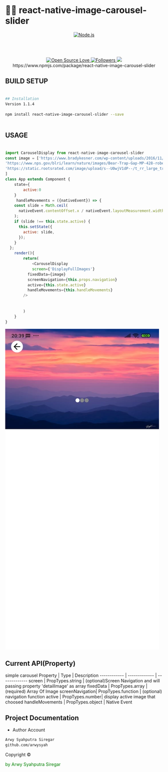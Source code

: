 
# 👨‍💻 react-native-image-carousel-slider



<p align="center">
  <a href="https://reactjs.org/">
    <img
      alt="Node.js"
      src="https://i.udemycdn.com/course/750x422/1049092_8c52_2.jpg"
      width="460"
    />
  </a>
</p>

</h1>

<br/>



<br/>









<p align="center">
 
  </a>
  <a href="#">
    <img title="Open Source Love" src="https://badges.frapsoft.com/os/v1/open-source.svg?v=102">
  </a>
  <a href="https://github.com/iyansr?tab=followers">
    <img title="Followers" src="https://img.shields.io/github/followers/arwysyah?style=social">
  </a>
  <a href="https://github.com/prettier/prettier"><img src="https://img.shields.io/badge/styled_with-prettier-ff69b4.svg"></a>
<br/>
https://www.npmjs.com/package/react-native-image-carousel-slider
 
</p>


## BUILD SETUP
```bash

## Installation
Version 1.1.4

npm install react-native-image-carousel-slider --save



```


## USAGE
```js

import CarouselDisplay from react-native-image-carousel-slider
const image = ['https://www.bradykesner.com/wp-content/uploads/2016/11/clingmans-dome-sunset-smoky-mountain-national-park-1030x687.jpg',
'https://www.nps.gov/blri/learn/nature/images/Bear-Trap-Gap-MP-428-robert-Stevens-web.jpg?maxwidth=1200&maxheight=1200&autorotate=false',
'https://static.rootsrated.com/image/upload/s--U0wjV1dP--/t_rr_large_traditional/kzw1j2a9jcad36x6ytof.jpg'
]
class App extends Component {
    state={
        active:0
    }
     handleMovements = ({nativeEvent}) => {
    const slide = Math.ceil(
      nativeEvent.contentOffset.x / nativeEvent.layoutMeasurement.width,
    );
    if (slide !== this.state.active) {
      this.setState({
        active: slide,
      });
    }
  };
    render(){
        return(
            <CarouselDisplay 
            screen={'DisplayFullImages'} 
          fixedData={image}
          screenNavigation={this.props.navigation}
          active={this.state.active}
          handleMovements={this.handleMovements}
        />

       
        )
    }
}
```
<img src="screen.jpeg" alt="Girl in a jacket">


## Current API(Property)
simple carousel
Property | Type | Description
------------ | ------------- | -------------
screen | PropTypes.string | (optional)Screen Navigation and will passing property 'detailImage' as array
fixedData | PropTypes.array | (required) Array Of Image
screenNavigation| PropTypes.function | (optional) navigation function
active | PropTypes.number| display active image that choosed
handleMovements | PropTypes.object | Native Event



##  Project Documentation


- Author Account

```bash
Arwy Syahputra Siregar
github.com/arwysyah

```
<p > Copyright ©</p> <p style="color:green;">by Arwy Syahputra Siregar</p>

